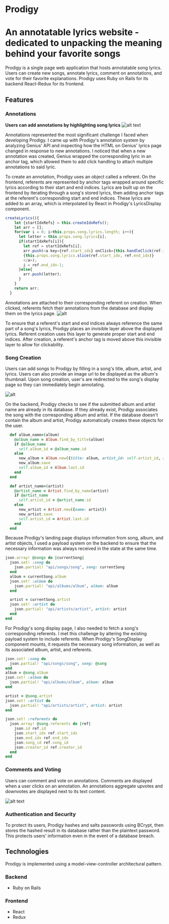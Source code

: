# Prodigy

# An annotatable lyrics website - dedicated to unpacking the meaning behind your favorite songs

Prodigy is a single page web application that hosts annotatable song lyrics. Users can create new songs, annotate lyrics, comment on annotations, and vote for their favorite explanations. Prodigy uses Ruby on Rails for its backend React-Redux for its frontend.  

## Features 

### Annotations 

**Users can add annotations by highlighting song lyrics**
![alt text](https://media.giphy.com/media/l2RnHqBvcUwXLTv6U/giphy.gif) 

Annotations represented the most significant challenge I faced when developing Prodigy. I came up with Prodigy's annotation system by analyzing Genius' API and inspecting how the HTML on Genius' lyrics page changed in response to new annotations. I noticed that when a new annotation was created, Genius wrapped the corresponding lyric in an anchor tag, which allowed them to add click handling to attach multiple annotations to said lyric. 

To create an annotation, Prodigy uses an object called a referent. On the frontend, referents are represented by anchor tags wrapped around specific lyrics according to their start and end indices. Lyrics are built up on the frontend by iterating through a song's stored lyrics, then adding anchor tags at the referent's corresponding start and end indices. These lyrics are added to an array, which is interpolated by React in Prodigy's LyricsDisplay component. 

```javascript
createLyrics(){
    let {startIdxRefs} = this.createIdxRefs();
    let arr = [];
    for(var i = 0; i<this.props.song.lyrics.length; i++){
      let letter = this.props.song.lyrics[i];
      if(startIdxRefs[i]){
        let ref = startIdxRefs[i];
        arr.push(<a key={ref.start_idx} onClick={this.handleClick(ref.id)}>
        {this.props.song.lyrics.slice(ref.start_idx, ref.end_idx)}
        </a>);
        i = ref.end_idx-1;
      }else{
        arr.push(letter);
      }
    }
    return arr;
  }
```

Annotations are attached to their corresponding referent on creation. When clicked, referents fetch their annotations from the database and display them on the lyrics page. 
![alt](https://media.giphy.com/media/xUOxf2VE6VO03k529i/giphy.gif)

To ensure that a referent's start and end indices always reference the same part of a song's lyrics, Prodigy places an invisible layer above the displayed lyrics. Referent creation uses this layer to generate proper start and end indices. After creation, a referent's anchor tag is moved above this invisible layer to allow for clickability. 

### Song Creation

Users can add songs to Prodigy by filling in a song's title, album, artist, and lyrics. Users can also provide an image url to be displayed as the album's thumbnail. Upon song creation, user's are redirected to the song's display page so they can immediately begin annotating. 

![alt](https://media.giphy.com/media/3ohs858xCdd475QUV2/giphy.gif)

On the backend, Prodigy checks to see if the submitted album and artist name are already in its database. If they already exist, Prodigy associates the song with the corresponding album and artist. If the database doesn't contain the album and artist, Prodigy automatically creates these objects for the user. 

```ruby
  def album_name=(album)
    @album_name = Album.find_by_title(album) 
    if @album_name
      self.album_id = @album_name.id 
    else 
      new_album = Album.new({title: album, artist_id: self.artist_id, image_url: @album_image_URL})
      new_album.save 
      self.album_id = Album.last.id
    end 
  end

  def artist_name=(artist)
    @artist_name = Artist.find_by_name(artist)
    if @artist_name
      self.artist_id = @artist_name.id 
    else 
      new_artist = Artist.new({name: artist})
      new_artist.save
      self.artist_id = Artist.last.id
    end 
  end
```

Because Prodigy's landing page displays information from song, album, and artist objects, I used a payload system on the backend to ensure that the necessary information was always received in the state at the same time. 

```ruby
json.array! @songs do |currentSong| 
  json.set! :song do 
    json.partial! "api/songs/song", song: currentSong
  end 
  album = currentSong.album 
  json.set! :album do 
    json.partial! "api/albums/album", album: album
  end 

  artist = currentSong.artist
  json.set! :artist do 
    json.partial! "api/artists/artist", artist: artist
  end 
end
```

For Prodigy's song display page, I also needed to fetch a song's corresponding referents. I met this challenge by altering the existing payload system to include referents. When Prodigy's SongDisplay component mounts, it requests the necessary song information, as well as its associated album, artist, and referents. 

```ruby 
json.set! :song do 
  json.partial! "api/songs/song", song: @song
end 
album = @song.album 
json.set! :album do 
  json.partial! "api/albums/album", album: album
end 

artist = @song.artist
json.set! :artist do 
  json.partial! "api/artists/artist", artist: artist
end 

json.set! :referents do 
  json.array! @song.referents do |ref|
    json.id ref.id
    json.start_idx ref.start_idx
    json.end_idx ref.end_idx
    json.song_id ref.song_id
    json.creator_id ref.creator_id
  end 
end
```

### Comments and Voting 

Users can comment and vote on annotations. Comments are displayed when a user clicks on an annotation. An annotations aggregate upvotes and downvotes are displayed next to its text content. 

![alt text](https://media.giphy.com/media/xUOxfgau93tdav8sTe/giphy.gif)

### Authentication and Security 

To protect its users, Prodigy hashes and salts passwords using BCrypt, then stores the hashed result in its database rather than the plaintext password. This protects users' information even in the event of a database breach. 

## Technologies 
Prodigy is implemented using a model-view-controller architectural pattern. 

### Backend 
* Ruby on Rails 

### Frontend 
* React 
* Redux

